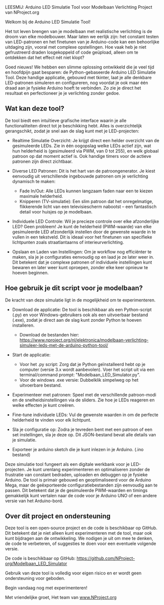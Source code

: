 LEESMIJ: Arduino LED Simulatie Tool voor Modelbaan Verlichting
Project van NProject.org

Welkom bij de Arduino LED Simulatie Tool!

Het tot leven brengen van je modelbaan met realistische verlichting is de droom van elke modelbouwer. Maar laten we eerlijk zijn: het constant testen van LED-patronen en het finetunen van je Arduino-code kan een behoorlijke uitdaging zijn, vooral met complexe opstellingen. Hoe vaak heb je niet gefrustreerd draden losgekoppeld of code geüpload, alleen om te ontdekken dat het effect nét niet klopt?

Goed nieuws! We hebben een slimme oplossing ontwikkeld die je veel tijd en hoofdpijn gaat besparen: de Python-gebaseerde Arduino LED Simulatie Tool. Deze handige applicatie, gebouwd met tkinter, laat je alle denkbare LED-patronen simuleren en configureren, nog voordat je ook maar één draad aan je fysieke Arduino hoeft te verbinden. Zo zie je direct het resultaat en perfectioneer je je verlichting zonder gedoe.

Wat kan deze tool?
-------------------

De tool biedt een intuïtieve grafische interface waarin je alle functionaliteiten direct tot je beschikking hebt. Alles is overzichtelijk gerangschikt, zodat je snel aan de slag kunt met je LED-projecten:

* Realtime Simulatie Overzicht: Je krijgt direct een helder overzicht van de gesimuleerde LEDs. Zie in één oogopslag welke LEDs actief zijn, wat hun helderheid is (gesimuleerd via PWM, van 0 tot 255), en welk globaal patroon op dat moment actief is. Ook handige timers voor de actieve patronen zijn direct zichtbaar.

* Diverse LED Patronen: Dit is het hart van de patroongenerator. Je kiest eenvoudig uit verschillende ingebouwde patronen om je verlichting dynamisch te maken:
    * Fade In/Out: Alle LEDs kunnen langzaam faden naar een te kiezen maximale helderheid.
    * Knipperen (TV-simulatie): Een slim patroon dat het onregelmatige, flikkerende licht van een televisiescherm nabootst – een fantastisch detail voor huisjes op je modelbaan.

* Individuele LED Controle: Wil je precieze controle over elke afzonderlijke LED? Geen probleem! Je kunt de helderheid (PWM-waarde) van elke gesimuleerde LED afzonderlijk instellen door de gewenste waarde in te vullen in een tekstveld. Dit is ideaal voor het finetunen van specifieke lichtpunten zoals straatlantaarns of interieurverlichting.

* Opslaan en Laden van Instellingen: Om je workflow nog efficiënter te maken, sla je je configuraties eenvoudig op en laad je ze later weer in. Dit betekent dat je complexe patronen of individuele instellingen kunt bewaren en later weer kunt oproepen, zonder elke keer opnieuw te hoeven beginnen.

Hoe gebruik je dit script voor je modelbaan?
------------------------------------------

De kracht van deze simulatie ligt in de mogelijkheid om te experimenteren.

* Download de applicatie: De tool is beschikbaar als een Python-script (.py) en voor Windows-gebruikers ook als een uitvoerbaar bestand (.exe), zodat je direct aan de slag kunt zonder Python te hoeven installeren.
    * Download de bestanden hier: https://www.nproject.org/nl/elektronica/modelbaan-verlichting-simuleer-leds-met-de-arduino-python-tool/

* Start de applicatie:
    * Voor het .py script: Zorg dat je Python geïnstalleerd hebt op je computer (versie 3.x wordt aanbevolen). Voer het script uit via een terminal/command prompt: "Modelbaan_LED_Simulator.py".
    * Voor de windows .exe versie: Dubbelklik simpelweg op het uitvoerbare bestand.

* Experimenteer met patronen: Speel met de verschillende patroon-modi en de snelheidsinstellingen via de sliders. Zie hoe je LEDs reageren en welke effecten je kunt creëren.

* Fine-tune individuele LEDs: Vul de gewenste waarden in om de perfecte helderheid te vinden voor elk lichtpunt.

* Sla je configuratie op: Zodra je tevreden bent met een patroon of een set instellingen, sla je deze op. Dit JSON-bestand bevat alle details van je simulatie.

* Exporteer je arduino sketch die je kunt inlezen in je Arduino. (.ino bestand)

Deze simulatie tool fungeert als een digitale werkbank voor je LED-projecten. Je kunt urenlang experimenteren en optimaliseren zonder de frustratie van constant bedraden, uploaden en debuggen op je fysieke Arduino. De tool is primair gebouwd en geoptimaliseerd voor de Arduino Mega, maar de geëxporteerde configuratiebestanden zijn eenvoudig aan te passen. Dit betekent dat je de gesimuleerde PWM-waarden en timings gemakkelijk kunt vertalen naar de code voor je Arduino UNO of een andere versie van het Arduino-bord.

Over dit project en ondersteuning
---------------------------------

Deze tool is een open-source project en de code is beschikbaar op GitHub. Dit betekent dat je niet alleen kunt experimenteren met de tool, maar ook kunt bijdragen aan de ontwikkeling. We nodigen je uit om mee te denken, de code te verbeteren, of suggesties te doen voor een eventuele volgende versie.

De code is beschikbaar op GitHub: https://github.com/NProject-org/Modelbaan_LED_Simulator

Gebruik van deze tool is volledig voor eigen risico en er wordt geen ondersteuning voor geboden.

Begin vandaag nog met experimenteren!

Met vriendelijke groet,
Het team van www.NProject.org
